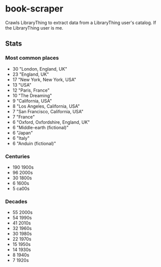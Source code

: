 book-scraper
============

Crawls LibraryThing to extract data from a LibraryThing user's catalog. If the LibraryThing user is me.

## Stats
### Most common places
- 30 "London, England, UK"
- 23 "England, UK"
- 17 "New York, New York, USA"
- 13 "USA"
- 12 "Paris, France"
- 10 "The Dreaming"
- 9 "California, USA"
- 8 "Los Angeles, California, USA"
- 7 "San Francisco, California, USA"
- 7 "France"
- 6 "Oxford, Oxfordshire, England, UK"
- 6 "Middle-earth (fictional)"
- 6 "Japan"
- 6 "Italy"
- 6 "Anduin (fictional)"

### Centuries
- 190 1900s
- 96 2000s
- 30 1800s
- 6 1600s
- 5 ca00s

### Decades

- 55 2000s
- 54 1990s
- 41 2010s
- 32 1960s
- 30 1980s
- 22 1970s
- 15 1950s
- 14 1930s
- 8 1940s
- 7 1920s

